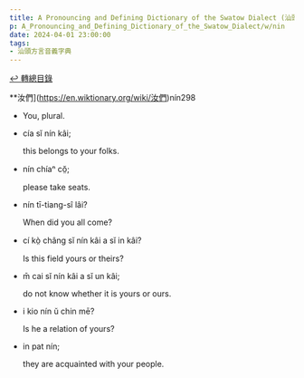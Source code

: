```yaml
---
title: A Pronouncing and Defining Dictionary of the Swatow Dialect (汕頭方言音義字典) / nin
p: A_Pronouncing_and_Defining_Dictionary_of_the_Swatow_Dialect/w/nin
date: 2024-04-01 23:00:00
tags: 
- 汕頭方言音義字典
---
```


[↩️ 轉總目錄](/A_Pronouncing_and_Defining_Dictionary_of_the_Swatow_Dialect)


**汝們](https://en.wiktionary.org/wiki/汝們)nín298
- You, plural.

- cía sĭ nín kâi;

  this belongs to your folks.

- nín chíaⁿ cŏ̤;

  please take seats.

- nín tī-tiang-sî lâi?

  When did you all come?

- cí kò̤ châng sĭ nín kâi a sĭ in kâi?

  Is this field yours or theirs?

- m̄ cai sĭ nín kâi a sĭ un kâi;

  do not know whether it is yours or ours.

- i kio nín ŭ chin mē?

  Is he a relation of yours?

- in pat nín;

  they are acquainted with your people.